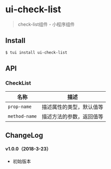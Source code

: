 # ui-check-list

> check-list组件 - 小程序组件

## Install

``` bash
$ tui install ui-check-list
```


## API

### CheckList

| 名称                  | 描述                         |
|----------------------|------------------------------|
|`prop-name`           | 描述属性的类型，默认值等         |
|`method-name`         | 描述方法的参数，返回值等         |

## ChangeLog

#### v1.0.0（2018-3-23）

- 初始版本
